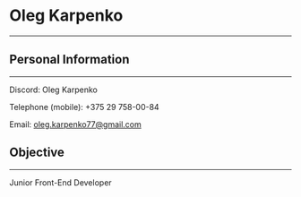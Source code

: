 # **Oleg Karpenko**

---

## Personal Information

---

Discord: Oleg Karpenko

Telephone (mobile): +375 29 758-00-84

Email: oleg.karpenko77@gmail.com

## Objective

---

Junior Front-End Developer
